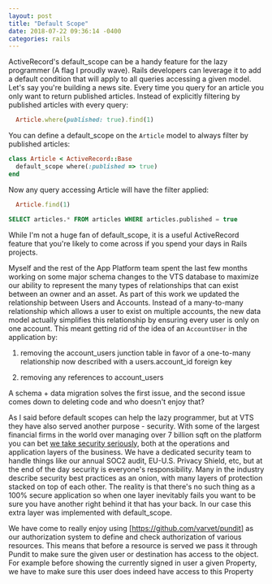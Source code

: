 ```yaml
---
layout: post
title: "Default Scope"
date: 2018-07-22 09:36:14 -0400
categories: rails
---
```


ActiveRecord's default_scope can be a handy feature for the lazy programmer (A flag I proudly wave).  Rails developers can leverage it
to add a default condition that will apply to all queries accessing a given model.  Let's say you're
building a news site.  Every time you query for an article you only want to return published articles.
Instead of explicitly filtering by published articles with every query:

```ruby
  Article.where(published: true).find(1)
```

You can define a default_scope on the `Article` model to always filter by published articles:

```ruby
class Article < ActiveRecord::Base
  default_scope where(:published => true)
end
```
Now any query accessing Article will have the filter applied:

```ruby
  Article.find(1)
```

```sql
SELECT articles.* FROM articles WHERE articles.published = true
```

While I'm not a huge fan of default_scope, it is a useful ActiveRecord feature that you're likely to come
across if you spend your days in Rails projects.

Myself and the rest of the App Platform team spent the last few months working on some major schema
changes to the VTS database to maximize our ability to represent the many types of relationships that can
exist between an owner and an asset.  As part of this work we updated the relationship between Users
and Accounts.  Instead of a many-to-many relationship which allows a user to exist on multiple accounts, the
new data model actually simplifies this relationship by ensuring every user is only on one account.  This
meant getting rid of the idea of an `AccountUser` in the application by:

1. removing the account_users junction table in favor of a one-to-many relationship now described with a
users.account_id foreign key

2. removing any references to account_users

A schema + data migration solves the first issue, and the second issue comes down to deleting code and who
doesn't enjoy that?

As I said before default scopes can help the lazy programmer, but at VTS they have also served another purpose - security.  With some of the largest financial firms in the world over managing over 7 billion sqft on the platform you can bet [we take security seriously](https://www.vts.com/blog/uncategorized/vts-security-update-soc-2-eu-us-privacy-shield), both
at the operations and application layers of the business.  We have a dedicated security team to handle things
like our annual SOC2 audit, EU-U.S. Privacy Shield, etc, but at the end of the day security is everyone's
responsibility.  Many in the industry describe security best practices as an onion, with many layers of
protection stacked on top of each other.  The reality is that there's no such thing as a 100% secure
application so when one layer inevitably fails you want to be sure you have another right behind it that has
your back.  In our case this extra layer was implemented with default_scope.

We have come to really enjoy using [https://github.com/varvet/pundit] as our authorization system to define
and check authorization of various resources.  This means that before a resource is served we pass it through
Pundit to make sure the given user or destination has access to the object. For example before showing
the currently signed in user a given Property, we have to make sure this user does indeed have access to this
Property
